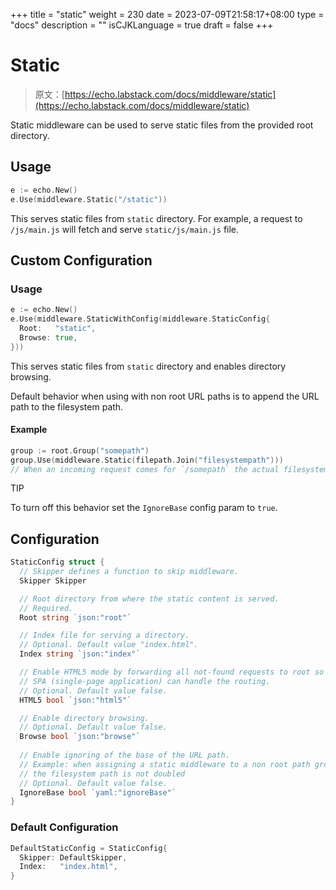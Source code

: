 +++
title = "static"
weight = 230
date = 2023-07-09T21:58:17+08:00
type = "docs"
description = ""
isCJKLanguage = true
draft = false
+++

# Static

> 原文：[https://echo.labstack.com/docs/middleware/static](https://echo.labstack.com/docs/middleware/static)

Static middleware can be used to serve static files from the provided root directory.

## Usage

```go
e := echo.New()
e.Use(middleware.Static("/static"))
```



This serves static files from `static` directory. For example, a request to `/js/main.js` will fetch and serve `static/js/main.js` file.

## Custom Configuration

### Usage

```go
e := echo.New()
e.Use(middleware.StaticWithConfig(middleware.StaticConfig{
  Root:   "static",
  Browse: true,
}))
```



This serves static files from `static` directory and enables directory browsing.

Default behavior when using with non root URL paths is to append the URL path to the filesystem path.

#### Example

```go
group := root.Group("somepath")
group.Use(middleware.Static(filepath.Join("filesystempath")))
// When an incoming request comes for `/somepath` the actual filesystem request goes to `filesystempath/somepath` instead of only `filesystempath`. 
```



TIP

To turn off this behavior set the `IgnoreBase` config param to `true`.

## Configuration

```go
StaticConfig struct {
  // Skipper defines a function to skip middleware.
  Skipper Skipper

  // Root directory from where the static content is served.
  // Required.
  Root string `json:"root"`

  // Index file for serving a directory.
  // Optional. Default value "index.html".
  Index string `json:"index"`

  // Enable HTML5 mode by forwarding all not-found requests to root so that
  // SPA (single-page application) can handle the routing.
  // Optional. Default value false.
  HTML5 bool `json:"html5"`

  // Enable directory browsing.
  // Optional. Default value false.
  Browse bool `json:"browse"`
  
  // Enable ignoring of the base of the URL path.
  // Example: when assigning a static middleware to a non root path group,
  // the filesystem path is not doubled
  // Optional. Default value false.
  IgnoreBase bool `yaml:"ignoreBase"`
}
```



### Default Configuration

```go
DefaultStaticConfig = StaticConfig{
  Skipper: DefaultSkipper,
  Index:   "index.html",
}
```